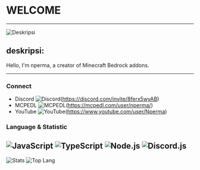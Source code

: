 # WELCOME
-----------------------

![Deskripsi](https://placekitten.com/200/300) <!-- Ganti dengan gambar / gif Anda -->

## deskripsi: 
Hello, I'm nperma, a creator of Minecraft Bedrock addons.

----------------------

### Connect

- Discord ![Discord](https://img.shields.io/badge/Discord-7289DA?style=for-the-badge&logo=discord&logoColor=white)(https://discord.com/invite/8ferx5wyAB)
- MCPEDL ![MCPEDL](https://img.shields.io/badge/MCPEDL-000000?style=for-the-badge&logo=minecraft&logoColor=white)(https://mcpedl.com/user/nperma/)
- YouTube ![YouTube](https://img.shields.io/badge/YouTube-FF0000?style=for-the-badge&logo=youtube&logoColor=white)(https://www.youtube.com/user/Nperma)

### Language & Statistic
![JavaScript](https://img.shields.io/badge/JavaScript-F7DF1E?style=for-the-badge&logo=javascript&logoColor=black) ![TypeScript](https://img.shields.io/badge/TypeScript-007ACC?style=for-the-badge&logo=typescript&logoColor=white) ![Node.js](https://img.shields.io/badge/Node.js-43853D?style=for-the-badge&logo=node.js&logoColor=white) ![Discord.js](https://img.shields.io/badge/Discord.js-7289DA?style=for-the-badge&logo=discord&logoColor=white) 
---------------------------
![Stats](https://github-readme-stats.vercel.app/api?username=yourusername&theme=transparent) ![Top Lang](https://github-readme-stats.vercel.app/api/top-langs/?username=yourusername&layout=compact&theme=transparent)

